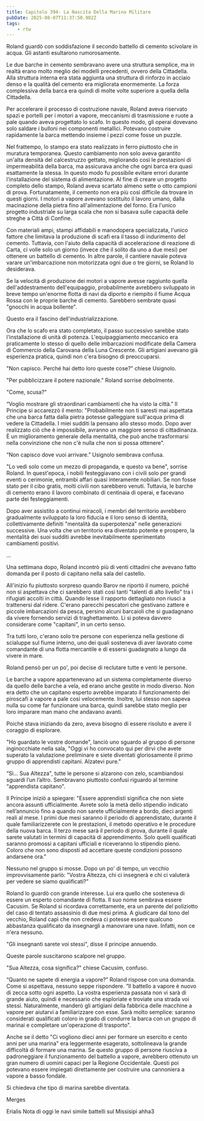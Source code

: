 ```yaml
---
title: Capitolo 394- La Nascita Della Marina Militare
pubDate: 2025-08-07T11:37:50.982Z
tags:
    - rtw
---
```















Roland guardò con soddisfazione il secondo battello di cemento scivolare in acqua. Gli astanti esultarono rumorosamente.


Le due barche in cemento sembravano avere una struttura semplice, ma in realtà erano molto meglio dei modelli precedenti, ovvero della Cittadella. Alla struttura interna era stata aggiunta una struttura di rinforzo in acciaio denso e la qualità del cemento era migliorata enormemente. La forza complessiva della barca era quindi di molte volte superiore a quella della Cittadella.


Per accelerare il processo di costruzione navale, Roland aveva riservato spazi e portelli per i motori a vapore, meccanismi di trasmissione e ruote a pale quando aveva progettato lo scafo. In questo modo, gli operai dovevano solo saldare i bulloni nei componenti metallici. Potevano costruire rapidamente la barca mettendo insieme i pezzi come fosse un puzzle.


Nel frattempo, lo stampo era stato realizzato in ferro piuttosto che in muratura temporanea. Questo cambiamento non solo aveva garantito un'alta densità del calcestruzzo gettato, migliorando così le prestazioni di impermeabilità della barca, ma assicurava anche che ogni barca era quasi esattamente la stessa. In questo modo fu possibile evitare errori durante l'installazione del sistema di alimentazione. Al fine di creare un progetto completo dello stampo, Roland aveva scartato almeno sette o otto campioni di prova. Fortunatamente, il cemento non era più così difficile da trovare in questi giorni. I motori a vapore avevano sostituito il lavoro umano, dalla macinazione della pietra fino all'alimentazione del forno. Era l'unico progetto industriale su larga scala che non si basava sulle capacità delle streghe a Città di Confine.


Con materiali ampi, stampi affidabili e manodopera specializzata, l'unico fattore che limitava la produzione di scafi era il tasso di indurimento del cemento. Tuttavia, con l'aiuto della capacità di accelerazione di reazione di Carta, ci volle solo un giorno (invece che il solito da uno a due mesi) per ottenere un battello di cemento. In altre parole, il cantiere navale poteva varare un'imbarcazione non motorizzata ogni due o tre giorni, se Roland lo desiderava.


Se la velocità di produzione dei motori a vapore avesse raggiunto quella dell'addestramento dell'equipaggio, probabilmente avrebbero sviluppato in breve tempo un'enorme flotta di navi da diporto e riempito il fiume Acqua Rossa con le proprie barche di cemento. Sarebbero sembrate quasi "gnocchi in acqua bollente".


Questo era il fascino dell'industrializzazione.


Ora che lo scafo era stato completato, il passo successivo sarebbe stato l'installazione di unità di potenza. L'equipaggiamento meccanico era praticamente lo stesso di quello delle imbarcazioni modificate della Camera di Commercio della Carovana della Luna Crescente. Gli artigiani avevano già esperienza pratica, quindi non c'era bisogno di preoccuparsi.


"Non capisco. Perché hai detto loro queste cose?” chiese Usignolo.


"Per pubblicizzare il potere nazionale." Roland sorrise debolmente.


"Come, scusa?"


“Voglio mostrare gli straordinari cambiamenti che ha visto la città.” Il Principe si accarezzò il mento: "Probabilmente non ti saresti mai aspettata che una barca fatta dalla pietra potesse galleggiare sull'acqua prima di vedere la Cittadella. I miei sudditi la pensano allo stesso modo. Dopo aver realizzato ciò che è impossibile, avranno un maggiore senso di cittadinanza. È un miglioramento generale della mentalità, che può anche trasformarsi nella convinzione che non c'è nulla che non si possa ottenere".


“Non capisco dove vuoi arrivare.” Usignolo sembrava confusa.


"Lo vedi solo come un mezzo di propaganda, e questo va bene", sorrise Roland. In quest'epoca, i nobili festeggiavano con i civili solo per grandi eventi o cerimonie, entrambi affari quasi interamente nobiliari. Se non fosse stato per il cibo gratis, molti civili non sarebbero venuti. Tuttavia, le barche di cemento erano il lavoro combinato di centinaia di operai, e facevano parte dei festeggiamenti.


Dopo aver assistito a continui miracoli, i membri del territorio avrebbero gradualmente sviluppato la loro fiducia e il loro senso di identità, collettivamente definiti "mentalità da superpotenza" nelle generazioni successive. Una volta che un territorio era diventato potente e prospero, la mentalità dei suoi sudditi avrebbe inevitabilmente sperimentato cambiamenti positivi.


...






Una settimana dopo, Roland incontrò più di venti cittadini che avevano fatto domanda per il posto di capitano nella sala del castello.


All'inizio fu piuttosto sorpreso quando Barov ne riportò il numero, poiché non si aspettava che ci sarebbero stati così tanti "talenti di alto livello" tra i rifugiati accolti in città. Quando lesse il rapporto dettagliato non riuscì a trattenersi dal ridere. C'erano parecchi pescatori che gestivano zattere e piccole imbarcazioni da pesca, persino alcuni barcaioli che si guadagnano da vivere fornendo servizi di traghettamento. Li si poteva davvero considerare come "capitani", in un certo senso.


Tra tutti loro, c'erano solo tre persone con esperienza nella gestione di scialuppe sul fiume interno, uno dei quali sosteneva di aver lavorato come comandante di una flotta mercantile e di essersi guadagnato a lungo da vivere in mare.


Roland pensò per un po', poi decise di reclutare tutte e venti  le persone.


Le barche a vapore appartenevano ad un sistema completamente diverso da quello delle barche a vela, ed erano anche gestite in modo diverso. Non era detto che un capitano esperto avrebbe imparato il funzionamento dei piroscafi a vapore a pale così velocemente. Inoltre, lui stesso non sapeva nulla su come far funzionare una barca, quindi sarebbe stato meglio per loro imparare man mano che andavano avanti.


Poiché stava iniziando da zero, aveva bisogno di essere risoluto e avere il coraggio di esplorare.


"Ho guardato le vostre domande", lanciò uno sguardo al gruppo di persone inginocchiate nella sala, "Oggi vi ho convocato qui per dirvi che avete superato la valutazione preliminare e siete diventati gloriosamente il primo gruppo di apprendisti capitani. Alzatevi pure."


“Sì… Sua Altezza", tutte le persone si alzarono con zelo, scambiandosi sguardi l’un l’altro. Sembravano piuttosto confusi riguardo al termine “apprendista capitano".


Il Principe iniziò a spiegare: "Essere apprendisti significa che non siete ancora assunti ufficialmente. Avrete solo la metà dello stipendio indicato nell’annuncio fino a quando non sarete ufficialmente a bordo, dieci argenti reali al mese. I primi due mesi saranno il periodo di apprendistato, durante il quale familiarizzerete con le prestazioni, il metodo operativo e le procedure della nuova barca. Il terzo mese sarà il periodo di prova, durante il quale sarete valutati in termini di capacità di apprendimento. Solo quelli qualificati saranno promossi a capitani ufficiali e riceveranno lo stipendio pieno. Coloro che non sono disposti ad accettare queste condizioni possono andarsene ora."


Nessuno nel gruppo si mosse. Dopo un po' di tempo, un vecchio improvvisamente parlò: "Vostra Altezza, chi ci insegnerà e chi ci valuterà per vedere se siamo qualificati?”


Roland lo guardò con grande interesse. Lui era quello che sosteneva di essere un esperto comandante di flotta. Il suo nome sembrava essere Cacusim. Se Roland si ricordava correttamente, era un parente del poliziotto del caso di tentato assassinio di due mesi prima. A giudicare dal tono del vecchio, Roland capì che non credeva ci potesse essere qualcuno abbastanza qualificato da insegnargli a manovrare una nave. Infatti, non ce n'era nessuno.


"Gli insegnanti sarete voi stessi", disse il principe annuendo.


Queste parole suscitarono scalpore nel gruppo.


"Sua Altezza, cosa significa?" chiese Cacusim, confuso.


“Quanto ne sapete di energia a vapore?” Roland rispose con una domanda. Come si aspettava, nessuno seppe rispondere. ”Il battello a vapore è nuovo di zecca sotto ogni aspetto. La vostra esperienza passata non vi sarà di grande aiuto, quindi è necessario che esploriate e troviate una strada voi stessi. Naturalmente, manderò gli artigiani della fabbrica delle macchine a vapore per aiutarvi a familiarizzare con esse. Sarà molto semplice: saranno considerati qualificati coloro in grado di condurre la barca con un gruppo di marinai e completare un'operazione di trasporto".


Anche se il detto "Ci vogliono dieci anni per formare un esercito e cento anni per una marina" era leggermente esagerato, sottolineava la grande difficoltà di formare una marina. Se questo gruppo di persone riusciva a padroneggiare il funzionamento del battello a vapore, avrebbero ottenuto un gran numero di uomini capaci per la Regione Occidentale. Questi poi potevano essere impiegati direttamente per costruire una cannoniera a vapore a basso fondale.


Si chiedeva che tipo di marina sarebbe diventata.






Merges






 Erialis Nota di oggi le navi simile battelli sul Missisipi ahha3 




                                


                                



